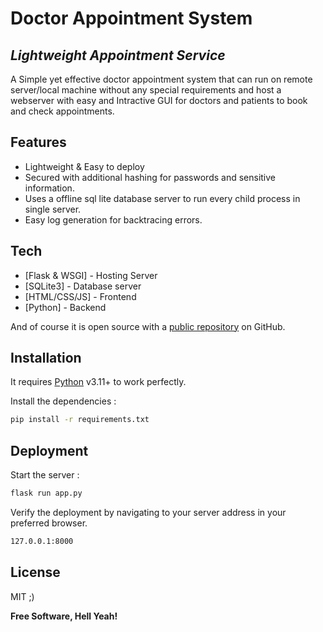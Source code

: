 
# Doctor Appointment System
## _Lightweight Appointment Service_

A Simple yet effective doctor appointment system that can run on remote server/local machine without any special requirements and host a webserver with easy and Intractive GUI for doctors and patients to book and check appointments.

## Features
- Lightweight & Easy to deploy
- Secured with additional hashing for passwords and sensitive information. 
- Uses a offline sql lite database server to run every child process in single server.
- Easy log generation for backtracing errors.

## Tech

- [Flask & WSGI] - Hosting Server
- [SQLite3] - Database server
- [HTML/CSS/JS] - Frontend
- [Python] - Backend 

And of course it is open source with a [public repository](https://github.com/nexiouscaliver/doctor-appointment-system/) on GitHub.


## Installation
It requires [Python](https://www.python.org/) v3.11+ to work perfectly.

Install the dependencies :
```sh
pip install -r requirements.txt
```

## Deployment

Start the server :
```sh
flask run app.py
```

Verify the deployment by navigating to your server address in
your preferred browser.

```sh
127.0.0.1:8000
```

## License

MIT ;)

**Free Software, Hell Yeah!**
